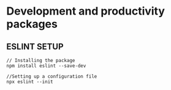 # Development and productivity packages

## ESLINT SETUP

```
// Installing the package
npm install eslint --save-dev

//Setting up a configuration file
npx eslint --init
```
